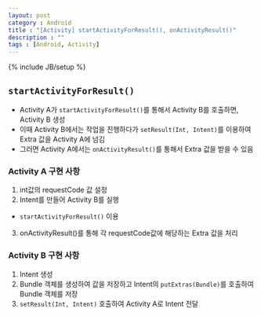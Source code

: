 ```yaml
---
layout: post
category : Android
title : "[Activity] startActivityForResult(), onActivityResult()"
description : ""
tags : [Android, Activity]
---
```


{% include JB/setup %}

## `startActivityForResult()`

- Activity A가 `startActivityForResult()`를 통해서 Activity B를 호출하면, Activity B 생성
- 이때 Activity B에서는 작업을 진행하다가 `setResult(Int, Intent)`를 이용하여 Extra 값을 Activity A에 넘김
- 그러면 Activity A에서는 `onActivityResult()`를 통해서 Extra 값을 받을 수 있음

### Activity A 구현 사항

1. int값의 requestCode 값 설정
2. Intent를 만들어 Activity B를 실행  
 - `startActivityForResult()` 이용
3. onActivityResult()를 통해 각 requestCode값에 해당하는 Extra 값을 처리

### Activity B 구현 사항

1. Intent 생성
2. Bundle 객체를 생성하여 값을 저장하고 Intent의 `putExtras(Bundle)`를 호출하여 Bundle 객체를 저장
3. `setResult(Int, Intent)` 호출하여 Activity A로 Intent 전달
